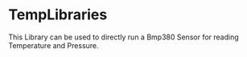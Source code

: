 # TempLibraries
This Library can be used to directly run a Bmp380 Sensor for reading Temperature and Pressure.

